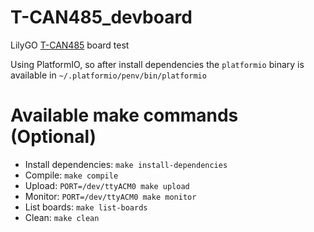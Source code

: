 # T-CAN485_devboard
LilyGO [T-CAN485](https://github.com/Xinyuan-LilyGO/T-CAN485) board test

Using PlatformIO, so after install dependencies the `platformio` binary is available in `~/.platformio/penv/bin/platformio`

# Available make commands (Optional)

- Install dependencies: `make install-dependencies`
- Compile: `make compile`
- Upload: `PORT=/dev/ttyACM0 make upload`
- Monitor: `PORT=/dev/ttyACM0 make monitor`
- List boards: `make list-boards`
- Clean: `make clean`